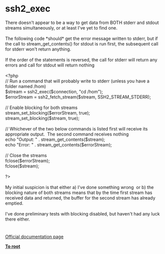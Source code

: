 # ssh2_exec




<div class="phpcode"><span class="html">
There doesn&apos;t appear to be a way to get data from BOTH stderr and stdout streams simultaneously, or at least I&apos;ve yet to find one.<br><br>The following code *should* get the error message written to stderr, but if the call to stream_get_contents() for stdout is run first, the subsequent call for stderr won&apos;t return anything.&#xA0; <br><br>If the order of the statements is reversed, the call for stderr will return any errors and call for stdout will return nothing<br><br><span class="default">&lt;?php<br></span><span class="comment">// Run a command that will probably write to stderr (unless you have a folder named /hom)<br></span><span class="default">$stream </span><span class="keyword">= </span><span class="default">ssh2_exec</span><span class="keyword">(</span><span class="default">$connection</span><span class="keyword">, </span><span class="string">&quot;cd /hom&quot;</span><span class="keyword">);<br></span><span class="default">$errorStream </span><span class="keyword">= </span><span class="default">ssh2_fetch_stream</span><span class="keyword">(</span><span class="default">$stream</span><span class="keyword">, </span><span class="default">SSH2_STREAM_STDERR</span><span class="keyword">);<br><br></span><span class="comment">// Enable blocking for both streams<br></span><span class="default">stream_set_blocking</span><span class="keyword">(</span><span class="default">$errorStream</span><span class="keyword">, </span><span class="default">true</span><span class="keyword">);<br></span><span class="default">stream_set_blocking</span><span class="keyword">(</span><span class="default">$stream</span><span class="keyword">, </span><span class="default">true</span><span class="keyword">);<br><br></span><span class="comment">// Whichever of the two below commands is listed first will receive its appropriate output.&#xA0; The second command receives nothing<br></span><span class="keyword">echo </span><span class="string">&quot;Output: &quot; </span><span class="keyword">. </span><span class="default">stream_get_contents</span><span class="keyword">(</span><span class="default">$stream</span><span class="keyword">);<br>echo </span><span class="string">&quot;Error: &quot; </span><span class="keyword">. </span><span class="default">stream_get_contents</span><span class="keyword">(</span><span class="default">$errorStream</span><span class="keyword">);<br><br></span><span class="comment">// Close the streams&#xA0; &#xA0; &#xA0; &#xA0; <br></span><span class="default">fclose</span><span class="keyword">(</span><span class="default">$errorStream</span><span class="keyword">);<br></span><span class="default">fclose</span><span class="keyword">(</span><span class="default">$stream</span><span class="keyword">);<br><br></span><span class="default">?&gt;<br></span><br>My initial suspicion is that either a) I&apos;ve done something wrong&#xA0; or b) the blocking nature of both streams means that by the time first stream has received data and returned, the buffer for the second stream has already emptied.<br><br>I&apos;ve done preliminary tests with blocking disabled, but haven&apos;t had any luck there either.</span>
</div>
  

#

[Official documentation page](https://www.php.net/manual/en/function.ssh2-exec.php)

**[To root](/README.md)**